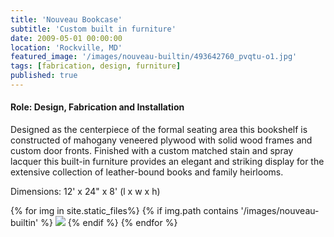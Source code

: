 ```yaml
---
title: 'Nouveau Bookcase'
subtitle: 'Custom built in furniture'
date: 2009-05-01 00:00:00
location: 'Rockville, MD'
featured_image: '/images/nouveau-builtin/493642760_pvqtu-o1.jpg'
tags: [fabrication, design, furniture]
published: true
---
```

#### **Role:** Design, Fabrication and Installation

Designed as the centerpiece of the formal seating area this bookshelf is constructed of mahogany veneered plywood with solid wood frames and custom door fronts. Finished with a custom matched stain and spray lacquer this built-in furniture provides an elegant and striking display for the extensive collection of leather-bound books and family heirlooms.

Dimensions: 12' x 24" x 8' (l x w x h)

<div class="gallery" data-columns="1">
{% for img in site.static_files%}
  {% if img.path contains '/images/nouveau-builtin' %}
    <img src="{{ img.path }}"/>
  {% endif %}
{% endfor %}
</div>
